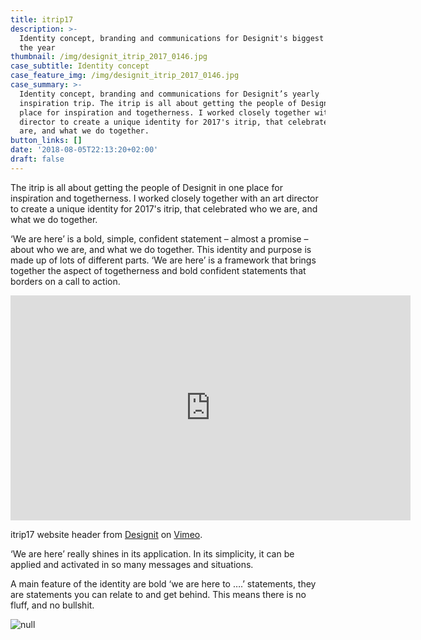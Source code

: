 ```yaml
---
title: itrip17
description: >-
  Identity concept, branding and communications for Designit's biggest event of
  the year
thumbnail: /img/designit_itrip_2017_0146.jpg
case_subtitle: Identity concept
case_feature_img: /img/designit_itrip_2017_0146.jpg
case_summary: >-
  Identity concept, branding and communications for Designit’s yearly
  inspiration trip. The itrip is all about getting the people of Designit in one
  place for inspiration and togetherness. I worked closely together with an art
  director to create a unique identity for 2017's itrip, that celebrated who we
  are, and what we do together.
button_links: []
date: '2018-08-05T22:13:20+02:00'
draft: false
---
```

The itrip is all about getting the people of Designit in one place for inspiration and togetherness. I worked closely together with an art director to create a unique identity for 2017's itrip, that celebrated who we are, and what we do together.

‘We are here’ is a bold, simple, confident statement – almost a promise – about who we are, and what we do together. This identity and purpose is made up of lots of different parts. ‘We are here’ is a framework that brings together the aspect of togetherness and bold confident statements that borders on a call to action.

<iframe src="https://player.vimeo.com/video/283955612" width="640" height="360" frameborder="0" webkitallowfullscreen mozallowfullscreen allowfullscreen></iframe>
<p>itrip17 website header from <a href="https://vimeo.com/designit">Designit</a> on <a href="https://vimeo.com">Vimeo</a>.</p>

‘We are here’ really shines in its application. In its simplicity, it can be applied and activated in so many messages and situations.

A main feature of the identity are bold ‘we are here to ….’ statements, they are statements you can relate to and get behind. This means there is no fluff, and no bullshit.

![null](/img/designit_tote_4.jpg)
